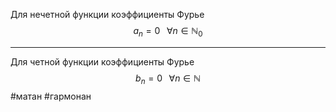 Для нечетной функции коэффициенты Фурье
$$
a_n = 0 \;\;\; \forall n \in \mathbb{N}_0
$$

---

Для четной функции коэффициенты Фурье
$$
b_n = 0 \;\;\; \forall n \in \mathbb{N}
$$
#матан #гармонан

